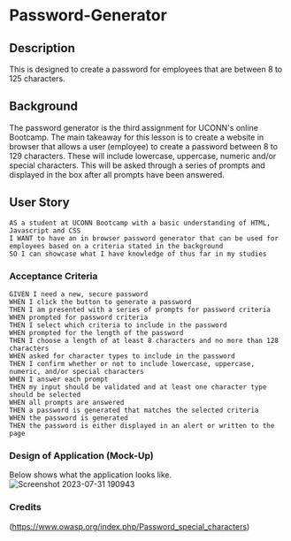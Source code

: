 # Password-Generator

## Description
This is designed to create a password for employees that are between 8 to 125 characters.

## Background
The password generator is the third assignment for UCONN's online Bootcamp. The main takeaway for this lesson is to create a website in browser that allows a user (employee) to create a password between 8 to 129 characters. These will include lowercase, uppercase, numeric and/or special characters. This will be asked through a series of prompts and displayed in the box after all prompts have been answered.

## User Story
```
AS a student at UCONN Bootcamp with a basic understanding of HTML, Javascript and CSS
I WANT to have an in browser password generator that can be used for employees based on a criteria stated in the background
SO I can showcase what I have knowledge of thus far in my studies
```
### Acceptance Criteria
```
GIVEN I need a new, secure password
WHEN I click the button to generate a password
THEN I am presented with a series of prompts for password criteria
WHEN prompted for password criteria
THEN I select which criteria to include in the password
WHEN prompted for the length of the password
THEN I choose a length of at least 8 characters and no more than 128 characters
WHEN asked for character types to include in the password
THEN I confirm whether or not to include lowercase, uppercase, numeric, and/or special characters
WHEN I answer each prompt
THEN my input should be validated and at least one character type should be selected
WHEN all prompts are answered
THEN a password is generated that matches the selected criteria
WHEN the password is generated
THEN the password is either displayed in an alert or written to the page
```
### Design of Application (Mock-Up)
Below shows what the application looks like.
![Screenshot 2023-07-31 190943](https://github.com/Lukiangelxd/Password-Generator/assets/133689246/a75d4171-6eb3-4685-91d9-d033e20f5fdc)


### Credits
(https://www.owasp.org/index.php/Password_special_characters)


